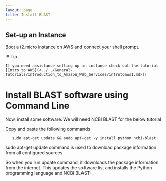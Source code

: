 ```yaml
---
layout: page
title: Install BLAST
---
```


## Set-up an Instance

Boot a t2.micro instance on AWS and connect your shell prompt.

!!! Tip 
	
	If you need assistance setting up an instance check out the tutorial [Intro to AWS](<../../General-Tutorials/Introduction_to_Amazon_Web_Services/introtoaws1.md>)!


# Install BLAST software using Command Line
Now, install some software. We will need NCBI BLAST for the below tutorial


Copy and paste the following commands
```
   sudo apt-get update && sudo apt-get -y install python ncbi-blast+
```

sudo apt-get update command is used to download package information from all configured sources

So when you run update command, it downloads the package information from the internet. This updates the software list and installs the Python programming
language and NCBI BLAST+.
